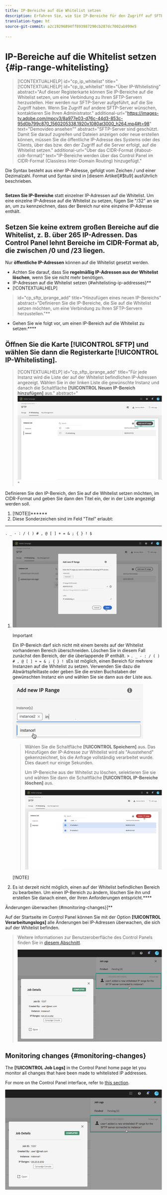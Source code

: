 ```yaml
---
title: IP-Bereiche auf die Whitelist setzen
description: Erfahren Sie, wie Sie IP-Bereiche für den Zugriff auf SFTP-Server auf die Whitelist setzen
translation-type: ht
source-git-commit: a2c19296894ff893987290cb287dc7002ab999e5

---
```



# IP-Bereiche auf die Whitelist setzen {#ip-range-whitelisting}

>[!CONTEXTUALHELP]
>id="cp_ip_whitelist"
>title="[!CONTEXTUALHELP]
>id=&quot;cp_ip_whitelist&quot;
>title=&quot;Über IP-Whitelisting&quot;
>abstract=&quot;Auf dieser Registerkarte können Sie IP-Bereiche auf die Whitelist setzen, um eine Verbindung zu Ihren SFTP-Servern herzustellen. Hier werden nur SFTP-Server aufgeführt, auf die Sie Zugriff haben. Wenn Sie Zugriff auf andere SFTP-Server wünschen, kontaktieren Sie Ihren Administrator.&quot;
>additional-url=&quot;https://images-tv.adobe.com/mpcv3/8a977e03-d76c-44d3-853c-95d0b799c870_1560205338.1920x1080at3000_h264.mp4#t=98&quot; text=&quot;Demovideo ansehen&quot;"
>abstract="SFTP-Server sind geschützt. Damit Sie darauf zugreifen und Dateien anzeigen oder neue erstellen können, müssen Sie die öffentliche IP-Adresse des Systems oder des Clients, über das bzw. den der Zugriff auf die Server erfolgt, auf die Whitelist setzen."
>additional-url="Über das CIDR-Format {#about-cidr-format}" text="IP-Bereiche werden über das Control Panel im CIDR-Format (Classless Inter-Domain Routing) hinzugefügt."

Die Syntax besteht aus einer IP-Adresse, gefolgt vom Zeichen / und einer Dezimalzahl. Format und Syntax sind in [diesem Artikel[#$tu9] ausführlich beschrieben.

## 





**Setzen Sie IP-Bereiche** statt einzelner IP-Adressen auf die Whitelist. Um eine einzelne IP-Adresse auf die Whitelist zu setzen, fügen Sie &quot;/32&quot; an sie an, um zu kennzeichnen, dass der Bereich nur eine einzelne IP-Adresse enthält.

## **Setzen Sie keine extrem großen Bereiche auf die Whitelist**, z. B. über 265 IP-Adressen. Das Control Panel lehnt Bereiche im CIDR-Format ab, die zwischen /0 und /23 liegen.

Nur **öffentliche IP-Adressen** können auf die Whitelist gesetzt werden.

* Achten Sie darauf, dass Sie **regelmäßig IP-Adressen aus der Whitelist löschen**, wenn Sie sie nicht mehr benötigen.
* IP-Adressen auf die Whitelist setzen {#whitelisting-ip-addresses}**
* [!CONTEXTUALHELP]
>id=&quot;cp_sftp_iprange_add&quot;
>title=&quot;Hinzufügen eines neuen IP-Bereichs&quot;
>abstract=&quot;Definieren Sie die IP-Bereiche, die Sie auf die Whitelist setzen möchten, um eine Verbindung zu Ihren SFTP-Servern herzustellen.&quot;**
* Gehen Sie wie folgt vor, um einen IP-Bereich auf die Whitelist zu setzen:****

## Öffnen Sie die Karte **[!UICONTROL SFTP]** und wählen Sie dann die Registerkarte **[!UICONTROL IP-Whitelisting]**.

>[!CONTEXTUALHELP]
>id="cp_sftp_iprange_add"
>title="Für jede Instanz wird die Liste der auf der Whitelist befindlichen IP-Adressen angezeigt. Wählen Sie in der linken Liste die gewünschte Instanz und danach die Schaltfläche **[!UICONTROL Neuen IP-Bereich hinzufügen]** aus."
>abstract="![](assets/control_panel_add_range.png)"

Definieren Sie den IP-Bereich, den Sie auf die Whitelist setzen möchten, im CIDR-Format und geben Sie dann den Titel ein, der in der Liste angezeigt werden soll.

1. [!NOTE]]******
1. Diese Sonderzeichen sind im Feld &quot;Titel&quot; erlaubt:
****

   `. _ - : / ( ) # , @ [ ] + = & ; { } ! $`

1. ![](assets/control_panel_add_range2.png)

   >[!IMPORTANT]
   >
   >Ein IP-Bereich darf sich nicht mit einem bereits auf der Whitelist vorhandenen Bereich überschneiden. Löschen Sie in diesem Fall zunächst den Bereich, der die überlappende IP enthält.   > `. _ - : / ( ) # , @ [ ] + = & ; { } ! $`Es ist möglich, einen Bereich für mehrere Instanzen auf die Whitelist zu setzen. Verwenden Sie dazu die Abwärtspfeiltaste oder geben Sie die ersten Buchstaben der gewünschten Instanz ein und wählen Sie sie dann aus der Liste aus.

   ![](assets/control_panel_add_range3.png)

   >Wählen Sie die Schaltfläche **[!UICONTROL Speichern]** aus. Das Hinzufügen der IP-Adresse zur Whitelist wird als &quot;Ausstehend&quot; gekennzeichnet, bis die Anfrage vollständig verarbeitet wurde. Dies dauert nur einige Sekunden.
   >
   >Um IP-Bereiche aus der Whitelist zu löschen, selektieren Sie sie und wählen Sie dann die Schaltfläche **[!UICONTROL IP-Bereiche löschen]** aus.
   >
   >![](assets/control_panel_delete_range2.png)

   [!NOTE]

1. Es ist derzeit nicht möglich, einen auf der Whitelist befindlichen Bereich zu bearbeiten. Um einen IP-Bereich zu ändern, löschen Sie ihn und erstellen Sie danach einen, der Ihren Anforderungen entspricht.****

Änderungen überwachen {#monitoring-changes}]**

Auf der Startseite im Control Panel können Sie mit der Option **[!UICONTROL Verarbeitungslogs]** alle Änderungen bei IP-Adressen überwachen, die sich auf der Whitelist befinden.

>Weitere Informationen zur Benutzeroberfläche des Control Panels finden Sie in [diesem Abschnitt](../../discover/using/discovering-the-interface.md).
>
>![](assets/control_panel_ip_log.png)

## Monitoring changes {#monitoring-changes}

The **[!UICONTROL Job Logs]** in the Control Panel home page let you monitor all changes that have been made to whitelisted IP addresses.

For more on the Control Panel interface, refer to [this section](../../discover/using/discovering-the-interface.md).

![](assets/control_panel_ip_log.png)
